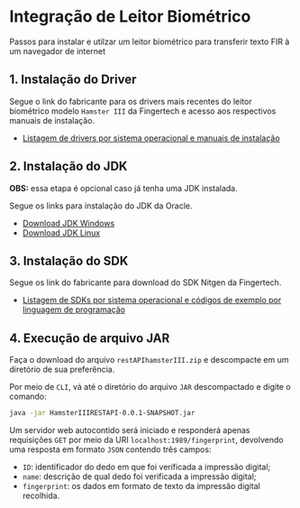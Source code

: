# Integração de Leitor Biométrico
Passos para instalar e utilzar um leitor biométrico para transferir texto FIR à um navegador de internet

## 1. Instalação do Driver

Segue o link do fabricante para os drivers mais recentes do leitor biométrico modelo `Hamster III` da Fingertech e acesso aos respectivos manuais de instalação.

- [Listagem de drivers por sistema operacional e manuais de instalação](http://suporte.fingertech.com.br/leitores-biometricos/) 

## 2. Instalação do JDK

**OBS:** essa etapa é opcional caso já tenha uma JDK instalada.

Segue os links para instalação do JDK da Oracle.

- [Download JDK Windows](https://www.oracle.com/java/technologies/downloads/#jdk22-windows)
- [Download JDK Linux](https://www.oracle.com/java/technologies/downloads/#jdk22-linux) 

## 3. Instalação do SDK

Segue os link do fabricante para download do SDK Nitgen da Fingertech.

- [Listagem de SDKs por sistema operacional e códigos de exemplo por linguagem de programação](http://suporte.fingertech.com.br/devs-download-sdk/)

## 4. Execução de arquivo JAR

Faça o download do arquivo `restAPIhamsterIII.zip` e descompacte em um diretório de sua preferência.

Por meio de `CLI`, vá até o diretório do arquivo `JAR` descompactado e digite o comando:

``` bash
java -jar HamsterIIIRESTAPI-0.0.1-SNAPSHOT.jar
```

Um servidor web autocontido será iniciado e responderá apenas requisições `GET` por meio da URI `localhost:1989/fingerprint`, devolvendo uma resposta em formato `JSON` contendo três campos:

- `ID`: identificador do dedo em que foi verificada a impressão digital;
- `name`: descrição de qual dedo foi verificada a impressão digital;
- `fingerprint`: os dados em formato de texto da impressão digital recolhida.
